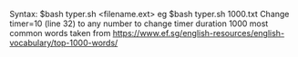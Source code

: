 Syntax:
$bash typer.sh <filename.ext>
eg
$bash typer.sh 1000.txt
Change timer=10 (line 32) to any number to change timer duration
1000 most common words taken from https://www.ef.sg/english-resources/english-vocabulary/top-1000-words/